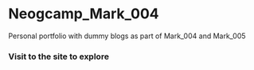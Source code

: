 # Neogcamp_Mark_004
Personal portfolio with dummy blogs as part of Mark_004 and Mark_005

### Visit to the site to explore 

